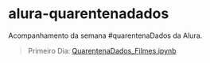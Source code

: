 # alura-quarentenadados
Acompanhamento da semana #quarentenaDados da Alura.

> Primeiro Dia: [QuarentenaDados_Filmes.ipynb](/QuarentenaDados_Filmes.ipynb)
